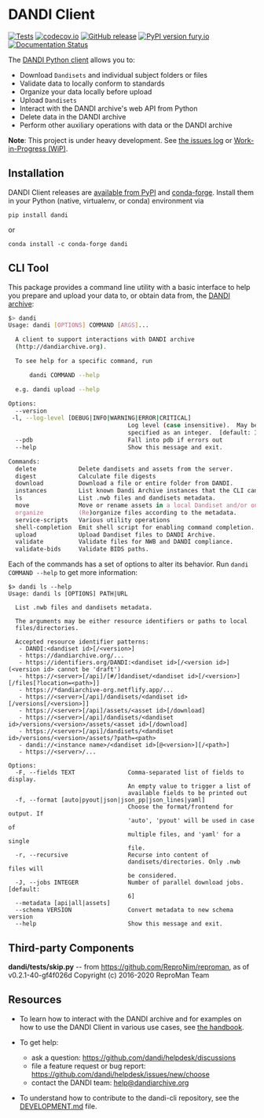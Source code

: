 # DANDI Client

[![Tests](https://github.com/dandi/dandi-cli/workflows/Tests/badge.svg)](https://github.com/dandi/dandi-cli/actions?query=workflow%3ATests)
[![codecov.io](https://codecov.io/github/dandi/dandi-cli/coverage.svg?branch=master)](https://codecov.io/github/dandi/dandi-cli?branch=master)
[![GitHub release](https://img.shields.io/github/release/dandi/dandi-cli.svg)](https://GitHub.com/dandi/dandi-cli/releases/)
[![PyPI version fury.io](https://badge.fury.io/py/dandi.svg)](https://pypi.python.org/pypi/dandi/)
[![Documentation Status](https://readthedocs.org/projects/dandi/badge/?version=latest)](https://dandi.readthedocs.io/en/latest/?badge=latest)

The [DANDI Python client](https://pypi.org/project/dandi/) allows you to:

* Download `Dandisets` and individual subject folders or files
* Validate data to locally conform to standards
* Organize your data locally before upload
* Upload `Dandisets`
* Interact with the DANDI archive's web API from Python
* Delete data in the DANDI archive
* Perform other auxiliary operations with data or the DANDI archive

**Note**: This project is under heavy development. See [the issues log](https://github.com/dandi/dandi-cli/issues) or
[Work-in-Progress (WiP)](https://github.com/dandi/dandi-cli/pulls).

## Installation

DANDI Client releases are [available from PyPI](https://pypi.org/project/dandi)
and [conda-forge](https://anaconda.org/conda-forge/dandi).  Install them in your Python (native, virtualenv, or 
conda) environment via

    pip install dandi

or

    conda install -c conda-forge dandi


## CLI Tool

This package provides a command line utility with a basic interface
to help you prepare and upload your data to, or obtain data from, the [DANDI archive](http://dandiarchive.org):

```bash
$> dandi
Usage: dandi [OPTIONS] COMMAND [ARGS]...

  A client to support interactions with DANDI archive
  (http://dandiarchive.org).

  To see help for a specific command, run

      dandi COMMAND --help

  e.g. dandi upload --help

Options:
  --version
 -l, --log-level [DEBUG|INFO|WARNING|ERROR|CRITICAL]
                                  Log level (case insensitive).  May be
                                  specified as an integer.  [default: INFO]
  --pdb                           Fall into pdb if errors out
  --help                          Show this message and exit.

Commands:
  delete            Delete dandisets and assets from the server.
  digest            Calculate file digests
  download          Download a file or entire folder from DANDI.
  instances         List known Dandi Archive instances that the CLI can...
  ls                List .nwb files and dandisets metadata.
  move              Move or rename assets in a local Dandiset and/or on...
  organize          (Re)organize files according to the metadata.
  service-scripts   Various utility operations
  shell-completion  Emit shell script for enabling command completion.
  upload            Upload Dandiset files to DANDI Archive.
  validate          Validate files for NWB and DANDI compliance.
  validate-bids     Validate BIDS paths.
```

Each of the commands has a set of options to alter its behavior.  Run
`dandi COMMAND --help` to get more information:

```
$> dandi ls --help
Usage: dandi ls [OPTIONS] PATH|URL

  List .nwb files and dandisets metadata.

  The arguments may be either resource identifiers or paths to local
  files/directories.

  Accepted resource identifier patterns:
   - DANDI:<dandiset id>[/<version>]
   - https://dandiarchive.org/...
   - https://identifiers.org/DANDI:<dandiset id>[/<version id>] (<version id> cannot be 'draft')
   - https://<server>[/api]/[#/]dandiset/<dandiset id>[/<version>][/files[?location=<path>]]
   - https://*dandiarchive-org.netflify.app/...
   - https://<server>[/api]/dandisets/<dandiset id>[/versions[/<version>]]
   - https://<server>[/api]/assets/<asset id>[/download]
   - https://<server>[/api]/dandisets/<dandiset id>/versions/<version>/assets/<asset id>[/download]
   - https://<server>[/api]/dandisets/<dandiset id>/versions/<version>/assets/?path=<path>
   - dandi://<instance name>/<dandiset id>[@<version>][/<path>]
   - https://<server>/...

Options:
  -F, --fields TEXT               Comma-separated list of fields to display.
                                  An empty value to trigger a list of
                                  available fields to be printed out
  -f, --format [auto|pyout|json|json_pp|json_lines|yaml]
                                  Choose the format/frontend for output. If
                                  'auto', 'pyout' will be used in case of
                                  multiple files, and 'yaml' for a single
                                  file.
  -r, --recursive                 Recurse into content of
                                  dandisets/directories. Only .nwb files will
                                  be considered.
  -J, --jobs INTEGER              Number of parallel download jobs.  [default:
                                  6]
  --metadata [api|all|assets]
  --schema VERSION                Convert metadata to new schema version
  --help                          Show this message and exit.
```


## Third-party Components

**dandi/tests/skip.py** -- from https://github.com/ReproNim/reproman, as of v0.2.1-40-gf4f026d
Copyright (c) 2016-2020  ReproMan Team

## Resources

* To learn how to interact with the DANDI archive and for examples on how to use the DANDI Client in various use cases,
see [the handbook](https://www.dandiarchive.org/handbook/).

* To get help:
  - ask a question: https://github.com/dandi/helpdesk/discussions
  - file a feature request or bug report: https://github.com/dandi/helpdesk/issues/new/choose
  - contact the DANDI team: help@dandiarchive.org

* To understand how to contribute to the dandi-cli repository, see the [DEVELOPMENT.md](./DEVELOPMENT.md) file.
